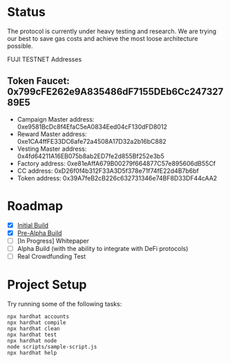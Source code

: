 # Status

The protocol is currently under heavy testing and research. We are trying our best to save gas costs and achieve the most loose architecture possible. 

FUJI TESTNET Addresses

## Token Faucet: 0x799cFE262e9A835486dF7155DEb6Cc24732789E5

- Campaign Master address: 0xe9581BcDc8f4EfaC5eA0834Eed04cF130dFD8012
- Reward Master address: 0xe1CA4ffFE33DC6afe72a4508A17D32a2b16bC882
- Vesting Master address: 0x4fd64211A16EB075b8ab2ED7fe2d855Bf252e3b5
- Factory address: 0xe81eAffA679B00279f664877C57e895606dB55Cf
- CC address: 0xD26f0f4b312F33A3D5f378e71f74fE22d4B7b6bf
- Token address: 0x39A7feB2cB226c632731346e74BF8D33DF44cAA2 



# Roadmap

 * [x] [Initial Build](https://github.com/SupaHeroes/supaheroes)
 * [x] [Pre-Alpha Build](https://github.com/SupaHeroes/supaheroes)
 * [ ] [In Progress] Whitepaper
 * [ ] Alpha Build (with the ability to integrate with DeFi protocols)
 * [ ] Real Crowdfunding Test

# Project Setup

Try running some of the following tasks:

```shell
npx hardhat accounts
npx hardhat compile
npx hardhat clean
npx hardhat test
npx hardhat node
node scripts/sample-script.js
npx hardhat help
```
